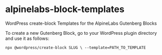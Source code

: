 # alpinelabs-block-templates
WordPress create-block Templates for the AlpineLabs Gutenberg Blocks

To create a new Gutenberg Block, go to your WordPress plugin directory and use it as follows:

``npx @wordpress/create-block SLUG \ --template=PATH_TO_TEMPLATE``
